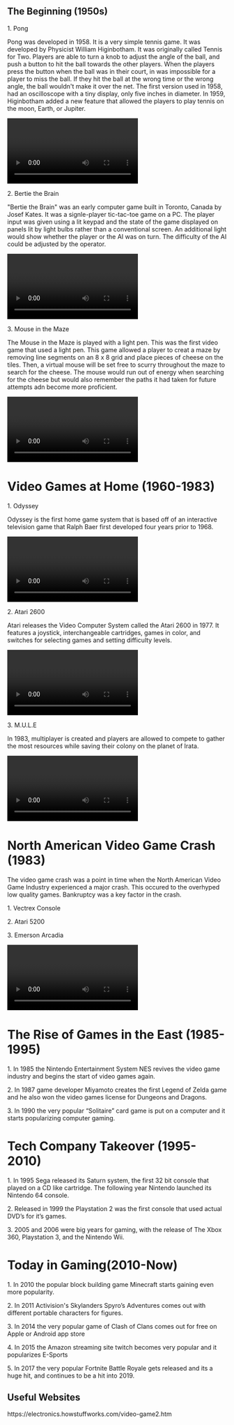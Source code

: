 <html>
  <div style= "text-align: left; color: #00CC0E background-color: #F5DAA3>
<body>
  <h1> History of Video Games</h1>
    <p>Video games are digital games that can be played on a computer device (e.g., tablets, smartphones, laptops, consoles, etc.). <em>Originally</em> designed simply for entertainment, video games have grown into their own industry and field of learning, generating <strong>billions of dollars</strong> each year.</p>
      <p>"All your base are belong to us"</p>
  <div id="introduction">
    <h2>The Beginning (1950s)</h2>
    <p>1. Pong</p>
      <p>  Pong was developed in 1958. It is a very simple tennis game. It was developed by Physicist William Higinbotham. It was originally called Tennis for Two. Players are able to turn a knob to adjust the angle of the ball, and push a button to hit the ball towards the other players. When the players press the button when the ball was in their court, in was impossible for a player to miss the ball. If they hit the ball at the wrong time or the wrong angle, the ball wouldn't make it over the net. The first version used in 1958, had an oscilloscope with a tiny display, only five inches in diameter. In 1959, Higinbotham added a new feature that allowed the players to play tennis on the moon, Earth, or Jupiter. 
    <p><video>https://www.youtube.com/embed/6PG2mdU_i8k?start=1</video></p>
   <p>2. Bertie the Brain
     <p>"Bertie the Brain" was an early computer game built in Toronto, Canada by Josef Kates. It was a signle-player tic-tac-toe game on a PC. The player input was given using a lit keypad and the state of the game displayed on panels lit by light bulbs rather than a conventional screen. An additional light would show whether the player or the AI was on turn. The difficulty of the AI could be adjusted by the operator. </p2>
       <p><video>https://www.youtube.com/embed/U2Jtz2veWlE</video></p>
   <p>3. Mouse in the Maze
      <p>The Mouse in the Maze is played with a light pen. This was the first video game that used a light pen. This game allowed a player to creat a maze by removing line segments on an 8 x 8 grid and place pieces of cheese on the tiles. Then, a virtual mouse will be set free to scurry throughout the maze to search for the cheese. The mouse would run out of energy when searching for the cheese but would also remember the paths it had taken for future attempts adn become more proficient.</p>
        <p><video>https://www.youtube.com/embed/nEZYM3v3ALw</video></p>
<div id="introduction">
  <h1> Video Games at Home (1960-1983) </h1>
    <p>1. Odyssey
        <p> Odyssey is the first home game system that is based off of an interactive television game that Ralph Baer first developed four years prior to 1968.</p>
        <p><video>https://www.youtube.com/embed/Dj66VO1J9gQ</video></p>
  <p>2. Atari 2600
         <p> Atari releases the Video Computer System called the Atari 2600 in 1977. It features a joystick, interchangeable cartridges, games in color, and switches for selecting games and setting difficulty levels.</p>
        <p><video>https://www.youtube.com/embed/5M1zO2v9ixY?start=10</video></p>
  <p>3. M.U.L.E </p>
      <p>In 1983, multiplayer is created and players are allowed to compete to gather the most resources while saving their colony on the planet of Irata. 
         <p><video>https://youtu.be/TE-hzubUJss</video></p>
  <div id="introduction">
    <h1> North American Video Game Crash (1983) </h1>
      <p>The video game crash was a point in time when the North American Video Game Industry experienced a major crash. This occured to the overhyped low quality games. Bankruptcy was a key factor in the crash.
          <p>1. Vectrex Console</p>
          <p>2. Atari 5200</p>
          <p>3. Emerson Arcadia</p>
             <p><video>https://youtu.be/x4F_sZiAl7s</video></p>
 <div id="introduction">
   <h1> The Rise of Games in the East (1985-1995) </h1>
        <p>1. In 1985 the Nintendo Entertainment System NES revives the video game industry and begins the start of video games again.</p>
        <p>2. In 1987 game developer Miyamoto creates the first Legend of Zelda game and he also won the video games license for Dungeons and Dragons.</p>
        <p>3. In 1990 the very popular “Solitaire” card game is put on a computer and it starts popularizing computer gaming.</p>
<div id="introduction">
   <h1> Tech Company Takeover (1995-2010) </h1>
      <p> 1. In 1995 Sega released its Saturn system, the first 32 bit console that played on a CD like cartridge. The following year Nintendo launched its Nintendo 64 console.</p>
      <p> 2. Released in 1999 the Playstation 2 was the first console that used actual DVD’s for it’s games. </p>
      <p> 3. 2005 and 2006 were big years for gaming, with the release of The Xbox 360, Playstation 3, and the Nintendo Wii.</p>
<div id="introduction">
   <h1> Today in Gaming(2010-Now) </h1>
      <p> 1. In 2010 the popular block building game Minecraft starts gaining even more popularity.</p>
      <p> 2. In 2011 Activision's Skylanders Spyro’s Adventures comes out with different portable characters for figures.</p>
      <p> 3. In 2014 the very popular game of Clash of Clans comes out for free on Apple or Android app store</p>
      <p> 4. In 2015 the Amazon streaming site twitch becomes very popular and it popularizes E-Sports</p>
      <p> 5. In 2017 the very popular Fortnite Battle Royale gets released and its a huge hit, and continues to be a hit into 2019.</p>
  <h2>Useful Websites</h2>
  <p><a> https://electronics.howstuffworks.com/video-game2.htm </a></p>
  </html>
